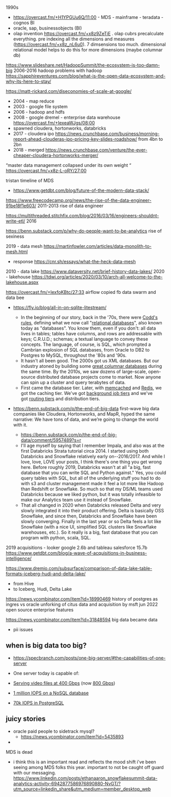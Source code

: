 1990s
- https://overcast.fm/+H1YPGUu6Q/11:00 - MDS - mainframe - teradata - cognos BI
- oracle, sap, businessobjects (BI)
- olap invention https://overcast.fm/+x8z9ZeTiE . olap cubrs precalculate everything. pre indexing all the dimensions and measures (https://overcast.fm/+x8z_nL6u0). 7 dimsensions too much. dimensional relational model helps to do this for more dimensions (maybe columnar db)


https://www.slideshare.net/HadoopSummit/the-ecosystem-is-too-damn-big
2006-2016 hadoop
problems with hadoop https://sapphireventures.com/blog/what-is-the-open-data-ecosystem-and-why-its-here-to-stay/

https://matt-rickard.com/diseconomies-of-scale-at-google/
- 2004 - map reduce
- 2003 - google file system
- 2006 - hadoop and hdfs
- 2008 - google dremel - enterprise data warehouse https://overcast.fm/+IexeaWJgs/08:00
- spawned cloudera, hortonworks, databricks
- 2017 - cloudera ipo https://news.crunchbase.com/business/morning-report-ahead-clouderas-ipo-pricing-key-slides-roadshow/ from 4bn to 2bn
- 2018 - merged https://news.crunchbase.com/venture/the-ever-cheaper-cloudera-hortonworks-merger/


“master data management collapsed under its own weight “
https://overcast.fm/+x8z-L-oRY/27:00


tristan timeline of MDS
- https://www.getdbt.com/blog/future-of-the-modern-data-stack/


https://www.freecodecamp.org/news/the-rise-of-the-data-engineer-91be18f1e603/
2011-2013 rise of data engineer

https://multithreaded.stitchfix.com/blog/2016/03/16/engineers-shouldnt-write-etl/
2016 

https://benn.substack.com/p/why-do-people-want-to-be-analytics
rise of sexiness



2019 - data mesh https://martinfowler.com/articles/data-monolith-to-mesh.html
- response https://cnr.sh/essays/what-the-heck-data-mesh


2010 - data lake https://www.dataversity.net/brief-history-data-lakes/
2020 - lakehouse https://tdwi.org/articles/2020/03/10/arch-all-welcome-to-the-lakehouse.aspx


https://overcast.fm/+IexfoKBtc/27:33 airflow copied fb data swarm and data bee

- https://fly.io/blog/all-in-on-sqlite-litestream/
	- In the beginning of our story, back in the '70s, there were [Codd's rules,](https://www.oreilly.com/library/view/sql-in-a/9780596155322/ch01s01s01.html) defining what we now call "[relational databases](https://en.wikipedia.org/wiki/Relational_database)", also known today as "databases". You know them, even if you don't: all data lives in tables; tables have columns, and rows are addressable with keys; C.R.U.D.; schemas; a textual language to convey these concepts. The language, of course, is SQL, which prompted a Cambrian explosion of SQL databases, from Oracle to DB2 to Postgres to MySQL, throughout the '80s and '90s.
	- It hasn't all been good. The 2000s got us XML databases. But our industry atoned by building some [great columnar databases](https://www.vertica.com/secrets-behind-verticas-performance/) during the same time. By the 2010s, we saw dozens of large-scale, open-source distributed database projects come to market. Now anyone can spin up a cluster and query terabytes of data.
	- First came the database tier. Later, with [memcached](https://memcached.org/) and [Redis](https://fly.io/blog/all-in-on-sqlite-litestream/redis.io), we got the caching tier. We've got [background job tiers](https://sidekiq.org/) and we've got [routing tiers](https://www.pgbouncer.org/) and distribution tiers.

- https://benn.substack.com/p/the-end-of-big-data first-wave big data companies like Cloudera, Hortonworks, and MapR, hyped the same narrative: We have tons of data, and we’re going to change the world with it.
	- https://benn.substack.com/p/the-end-of-big-data/comment/5957489?s=r
	- I'll age myself by saying that I remember Impala, and also was at the first Databricks Strata tutorial circa 2014. I started using both Databricks and Snowflake relatively early on--2016/2017. And while I love, love, LOVE your posts, I think there's one thing you get wrong here. Before roughly 2019, Databricks wasn't at all "a big, fast database that you can write SQL and Python against." Yes, you could query tables with SQL, but all of the underlying stuff you had to do with s3 and cluster management made it feel a lot more like Hadoop than Redshift or Snowflake. So much so that my DS/ML teams used Databricks because we liked python, but it was totally infeasible to make our Analytics team use it instead of Snowflake.
	- That all changed in 2020 when Databricks released Delta and very slowly integrated it into their product offering. Delta is basically OSS Snowflake, and since then, Databricks and Snowflake have been slowly converging. Finally in the last year or so Delta feels a lot like Snowflake (with a nice UI, simplified SQL clusters like Snowflake warehouses, etc.). So it really is a big, fast database that you can program with python, scala, SQL.


2019 acquisitions - looker google 2.6b and tableau salesforce 15.7b
https://www.getdbt.com/blog/a-wave-of-acquisitions-in-business-intelligence/


https://www.dremio.com/subsurface/comparison-of-data-lake-table-formats-iceberg-hudi-and-delta-lake/
- from Hive
- to Iceberg, Hudi, Delta Lake


https://news.ycombinator.com/item?id=18990469
history of postgres as ingres vs oracle
unforking of citus data and acquisition by msft
jun 2022 open source enterprise features

https://news.ycombinator.com/item?id=31848594
big data became data
- pii issues

## when is big data too big?
- https://specbranch.com/posts/one-big-server/#the-capabilities-of-one-server
- One server today is capable of:

-   [Serving video files at 400 Gbps](https://people.freebsd.org/~gallatin/talks/euro2021.pdf) (now [800 Gbps](http://nabstreamingsummit.com/wp-content/uploads/2022/05/2022-Streaming-Summit-Netflix.pdf))
-   [1 million IOPS on a NoSQL database](https://www.scylladb.com/2017/05/10/faster-and-better-what-to-expect-running-scylla-on-aws-i3-instances/)
-   [70k IOPS in PostgreSQL](https://www.enterprisedb.com/blog/pgbench-performance-benchmark-postgresql-12-and-edb-advanced-server-12)



## juicy stories

- oracle paid people to sidetrack mysql?
	- https://news.ycombinator.com/item?id=5435893
- 
MDS is dead 
- i think this is an important read and reflects the mood shift i’ve been seeing among MDS folks this year. important to not be caught off guard with our messaging. https://www.linkedin.com/posts/ethanaaron_snowflakesummit-data-analytics-activity-6942877586976890880-NvGT/?utm_source=linkedin_share&utm_medium=member_desktop_web